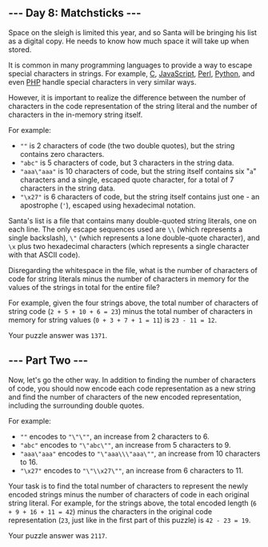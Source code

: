 ## --- Day 8: Matchsticks ---

Space on the sleigh is limited this year, and so Santa will be bringing his list as a digital copy. He needs to know how much space it will take up when stored.

It is common in many programming languages to provide a way to escape special characters in strings. For example, [C](https://en.wikipedia.org/wiki/Escape_sequences_in_C), [JavaScript](https://developer.mozilla.org/en-US/docs/Web/JavaScript/Reference/Global_Objects/String), [Perl](http://perldoc.perl.org/perlop.html#Quote-and-Quote-like-Operators), [Python](https://docs.python.org/2.0/ref/strings.html), and even [PHP](http://php.net/manual/en/language.types.string.php#language.types.string.syntax.double) handle special characters in very similar ways.

However, it is important to realize the difference between the number of characters in the code representation of the string literal and the number of characters in the in-memory string itself.

For example:

- ```""``` is 2 characters of code (the two double quotes), but the string contains zero characters.
- ```"abc"``` is 5 characters of code, but 3 characters in the string data.
- ```"aaa\"aaa"``` is 10 characters of code, but the string itself contains six "```a```" characters and a single, escaped quote character, for a total of 7 characters in the string data.
- ```"\x27"``` is 6 characters of code, but the string itself contains just one - an apostrophe (```'```), escaped using hexadecimal notation.

Santa's list is a file that contains many double-quoted string literals, one on each line. The only escape sequences used are ```\\``` (which represents a single backslash), ```\"``` (which represents a lone double-quote character), and ```\x``` plus two hexadecimal characters (which represents a single character with that ASCII code).

Disregarding the whitespace in the file, what is the number of characters of code for string literals minus the number of characters in memory for the values of the strings in total for the entire file?

For example, given the four strings above, the total number of characters of string code (```2 + 5 + 10 + 6 = 23```) minus the total number of characters in memory for string values (```0 + 3 + 7 + 1 = 11```) is ```23 - 11 = 12```.

Your puzzle answer was ```1371```.

## --- Part Two ---

Now, let's go the other way. In addition to finding the number of characters of code, you should now encode each code representation as a new string and find the number of characters of the new encoded representation, including the surrounding double quotes.

For example:

- ```""``` encodes to ```"\"\""```, an increase from 2 characters to 6.
- ```"abc"``` encodes to ```"\"abc\""```, an increase from 5 characters to 9.
- ```"aaa\"aaa"``` encodes to ```"\"aaa\\\"aaa\""```, an increase from 10 characters to 16.
- ```"\x27"``` encodes to ```"\"\\x27\""```, an increase from 6 characters to 11.

Your task is to find the total number of characters to represent the newly encoded strings minus the number of characters of code in each original string literal. For example, for the strings above, the total encoded length (```6 + 9 + 16 + 11 = 42```) minus the characters in the original code representation (```23```, just like in the first part of this puzzle) is ```42 - 23 = 19```.

Your puzzle answer was ```2117```.
